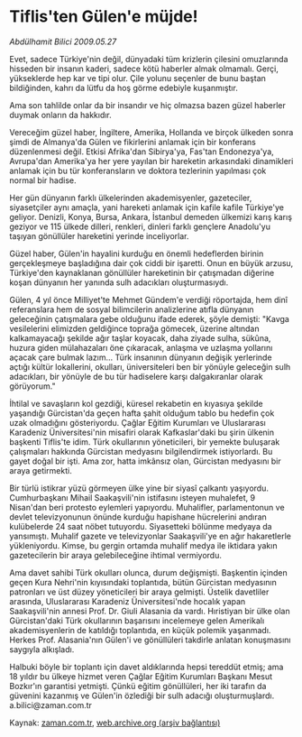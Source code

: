 # Tiflis'ten  Gülen'e müjde!

*Abdülhamit Bilici 2009.05.27*

<tr><td class="metin" colspan="2" style="padding-top: 20px; padding-left: 5px; padding-right: 10px;">Evet, sadece Türkiye'nin değil, dünyadaki tüm krizlerin çilesini omuzlarında hisseden bir insanın kaderi, sadece kötü haberler almak olmamalı. Gerçi, yükseklerde hep kar ve tipi olur. Çile yolunu seçenler de bunu baştan bildiğinden, kahrı da lütfu da hoş görme edebiyle kuşanmıştır.</td></tr><tr><td class="metin" colspan="2" style="padding-top: 20px; padding-left: 5px; padding-right: 10px;"><p> Ama son tahlilde onlar da bir insandır ve hiç olmazsa bazen güzel haberler duymak onların da hakkıdır.
<p> Vereceğim güzel haber, İngiltere, Amerika, Hollanda ve birçok ülkeden sonra şimdi de Almanya'da Gülen ve fikirlerini anlamak için bir konferans düzenlenmesi değil. Etkisi Afrika'dan Sibirya'ya, Fas'tan Endonezya'ya, Avrupa'dan Amerika'ya her yere yayılan bir hareketin arkasındaki dinamikleri anlamak için bu tür konferansların ve doktora tezlerinin yapılması çok normal bir hadise.
<p> Her gün dünyanın farklı ülkelerinden akademisyenler, gazeteciler, siyasetçiler aynı amaçla, yani hareketi anlamak için kafile kafile Türkiye'ye geliyor. Denizli, Konya, Bursa, Ankara, İstanbul demeden ülkemizi karış karış geziyor ve 115 ülkede dilleri, renkleri, dinleri farklı gençlere Anadolu'yu taşıyan gönüllüler hareketini yerinde inceliyorlar.
<p> Güzel haber, Gülen'in hayalini kurduğu en önemli hedeflerden birinin gerçekleşmeye başladığına dair çok ciddi bir işaretti. Onun en büyük arzusu, Türkiye'den kaynaklanan gönüllüler hareketinin bir çatışmadan diğerine koşan dünyanın her yanında sulh adacıkları oluşturmasıydı.
<p> Gülen, 4 yıl önce Milliyet'te Mehmet Gündem'e verdiği röportajda, hem dinî referanslara hem de sosyal bilimcilerin analizlerine atıfla dünyanın geleceğinin çatışmalara gebe olduğunu ifade ederek, şöyle demişti: "Kavga vesilelerini elimizden geldiğince toprağa gömecek, üzerine altından kalkamayacağı şekilde ağır taşlar koyacak, daha ziyade sulha, sükûna, huzura giden mülahazaları öne çıkaracak, anlaşma ve uzlaşma yollarını açacak çare bulmak lazım... Türk insanının dünyanın değişik yerlerinde açtığı kültür lokallerini, okulları, üniversiteleri ben bir yönüyle geleceğin sulh adacıkları, bir yönüyle de bu tür hadiselere karşı dalgakıranlar olarak görüyorum."
<p> İhtilal ve savaşların kol gezdiği, küresel rekabetin en kıyasıya şekilde yaşandığı Gürcistan'da geçen hafta şahit olduğum tablo bu hedefin çok uzak olmadığını gösteriyordu. Çağlar Eğitim Kurumları ve Uluslararası Karadeniz Üniversitesi'nin misafiri olarak Kafkaslar'daki bu şirin ülkenin başkenti Tiflis'te idim. Türk okullarının yöneticileri, bir yemekte buluşarak çalışmaları hakkında Gürcistan medyasını bilgilendirmek istiyorlardı. Bu gayet doğal bir işti. Ama zor, hatta imkânsız olan, Gürcistan medyasını bir araya getirmekti. 
<p> Bir türlü istikrar yüzü görmeyen ülke yine bir siyasî çalkantı yaşıyordu. Cumhurbaşkanı Mihail Saakaşvili'nin istifasını isteyen muhalefet, 9 Nisan'dan beri protesto eylemleri yapıyordu. Muhalifler, parlamentonun ve devlet televizyonunun önünde kurduğu hapishane hücrelerini andıran kulübelerde 24 saat nöbet tutuyordu. Siyasetteki bölünme medyaya da yansımıştı. Muhalif gazete ve televizyonlar Saakaşvili'ye en ağır hakaretlerle yükleniyordu. Kimse, bu gergin ortamda muhalif medya ile iktidara yakın gazetecilerin bir araya gelebileceğine ihtimal vermiyordu.
<p> Ama davet sahibi Türk okulları olunca, durum değişmişti. Başkentin içinden geçen Kura Nehri'nin kıyısındaki toplantıda, bütün Gürcistan medyasının patronları ve üst düzey yöneticileri bir araya gelmişti. Üstelik davetliler arasında, Uluslararası Karadeniz Üniversitesi'nde hocalık yapan Saakaşvili'nin annesi Prof. Dr. Giuli Alasania da vardı. Hıristiyan bir ülke olan Gürcistan'daki Türk okullarının başarısını incelemeye gelen Amerikalı akademisyenlerin de katıldığı toplantıda, en küçük polemik yaşanmadı. Herkes Prof. Alasania'nın Gülen'i ve gönüllüleri takdirle anlatan konuşmasını saygıyla alkışladı.
<p> Halbuki böyle bir toplantı için davet aldıklarında hepsi tereddüt etmiş; ama 18 yıldır bu ülkeye hizmet veren Çağlar Eğitim Kurumları Başkanı Mesut Bozkır'ın garantisi yetmişti. Çünkü eğitim gönüllüleri, her iki tarafın da güvenini kazanmış ve Gülen'in özlediği bir sulh adacığı oluşturmuşlardı. a.bilici@zaman.com.tr<br/></p></p></p></p></p></p></p></p></p></td></tr>

Kaynak: [zaman.com.tr](http://zaman.com.tr/yazar.do?yazino=852156), [web.archive.org (arşiv bağlantısı)](http://web.archive.org/web/20090530052932/http://www.zaman.com.tr:80/yazar.do?yazino=852156)
